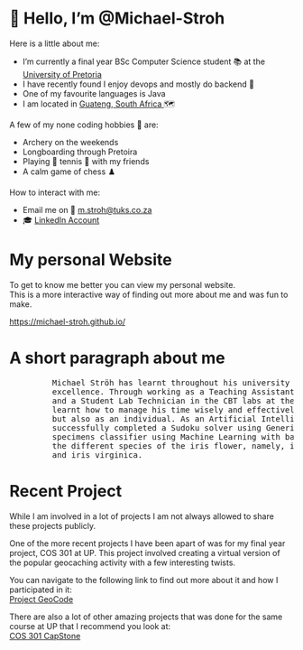 # 👋 Hello, I’m @Michael-Stroh

Here is a little about me:
- I’m currently a final year BSc Computer Science student :books: at the <a href="https://www.up.ac.za/"> University of Pretoria </a>
- I have recently found I enjoy devops and mostly do backend :ghost:
- One of my favourite languages is Java
- I am located in <a href="https://en.wikipedia.org/wiki/Gauteng"> Guateng, South Africa </a> :world_map:

A few of my none coding hobbies :bowling: are:
- Archery on the weekends
- Longboarding through Pretoira
- Playing :tennis: tennis :tennis: with my friends
- A calm game of chess :chess_pawn:

How to interact with me:
- Email me on :email: m.stroh@tuks.co.za
- :mortar_board: <a href="https://www.linkedin.com/in/stroh-michael"> LinkedIn Account </a>

# My personal Website
To get to know me better you can view my personal website. <br>
This is a more interactive way of finding out more about me and was fun to make.

https://michael-stroh.github.io/


# A short paragraph about me
<pre>
         Michael Ströh has learnt throughout his university career that perseverance leads to
         excellence. Through working as a Teaching Assistant for COS 212 (Data Structures)
         and a Student Lab Technician in the CBT labs at the University Of Pretoria he has
         learnt how to manage his time wisely and effectively communicate not only as a team
         but also as an individual. As an Artificial Intelligence project Michael Ströh 
         successfully completed a Sudoku solver using Generic Algorithms and a flower 
         specimens classifier using Machine Learning with back propagation to identify 
         the different species of the iris flower, namely, iris setosa, iris versicolour 
         and iris virginica.
</pre>

# Recent Project

While I am involved in a lot of projects I am not always allowed to share these projects publicly.

One of the more recent projects I have been apart of was for my final year project, COS 301 at UP.
This project involved creating a virtual version of the popular geocaching activity with a few interesting twists.

You can navigate to the following link to find out more about it and how I participated in it: <br>
<a href="https://github.com/COS301-SE-2021/GeoCode"> Project GeoCode </a>

There are also a lot of other amazing projects that was done for the same course at UP that I recommend you look at: <br>
<a href="https://github.com/COS301-SE-2021/"> COS 301 CapStone </a>

<!---
Michael-Stroh/Michael-Stroh is a ✨ special ✨ repository because its `README.md` (this file) appears on your GitHub profile.
You can click the Preview link to take a look at your changes.
--->
